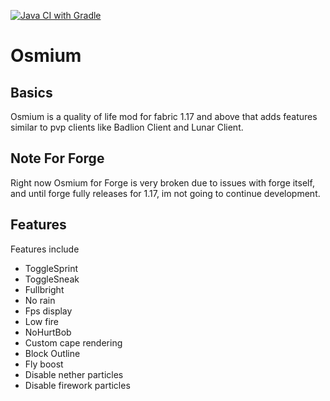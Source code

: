 [![Java CI with Gradle](https://github.com/Intro-Dev/Osmium/actions/workflows/gradle.yml/badge.svg?branch=forge/1.17.x)](https://github.com/Intro-Dev/Osmium/actions/workflows/gradle.yml)

# Osmium

## Basics
Osmium is a quality of life mod for fabric 1.17 and above that adds features similar to pvp clients like Badlion Client and Lunar Client.

## Note For Forge
Right now Osmium for Forge is very broken due to issues with forge itself, and until forge fully releases for 1.17, im not going to continue development.

## Features
Features include
- ToggleSprint
- ToggleSneak
- Fullbright
- No rain
- Fps display
- Low fire
- NoHurtBob
- Custom cape rendering
- Block Outline
- Fly boost
- Disable nether particles
- Disable firework particles

